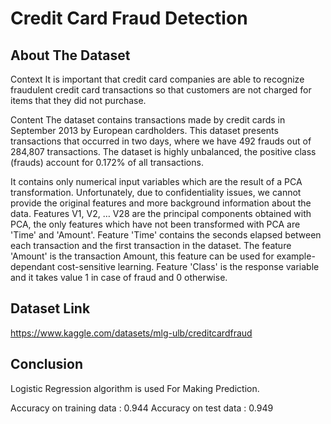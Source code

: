 # Credit Card Fraud Detection



## About The Dataset


Context
It is important that credit card companies are able to recognize fraudulent credit card transactions so that customers are not charged for items that they did not purchase.

Content
The dataset contains transactions made by credit cards in September 2013 by European cardholders.
This dataset presents transactions that occurred in two days, where we have 492 frauds out of 284,807 transactions. The dataset is highly unbalanced, the positive class (frauds) account for 0.172% of all transactions.

It contains only numerical input variables which are the result of a PCA transformation. Unfortunately, due to confidentiality issues, we cannot provide the original features and more background information about the data. Features V1, V2, … V28 are the principal components obtained with PCA, the only features which have not been transformed with PCA are 'Time' and 'Amount'. Feature 'Time' contains the seconds elapsed between each transaction and the first transaction in the dataset. The feature 'Amount' is the transaction Amount, this feature can be used for example-dependant cost-sensitive learning. Feature 'Class' is the response variable and it takes value 1 in case of fraud and 0 otherwise.


## Dataset Link

https://www.kaggle.com/datasets/mlg-ulb/creditcardfraud



## Conclusion

Logistic Regression algorithm is used For Making Prediction.


Accuracy on training data :  0.944
Accuracy on test data :  0.949

